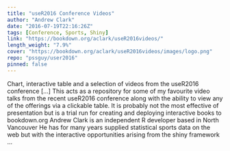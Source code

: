 ```yaml
---
title: "useR2016 Conference Videos"
author: "Andrew Clark"
date: "2016-07-19T22:16:26Z"
tags: [Conference, Sports, Shiny]
link: "https://bookdown.org/aclark/useR2016videos/"
length_weight: "7.9%"
cover: "https://bookdown.org/aclark/useR2016videos/images/logo.png"
repo: "pssguy/user2016"
pinned: false
---
```


Chart, interactive table and a selection of videos from the useR2016 conference [...] This acts as a repository for some of my favourite video talks from the recent useR2016 conference along with the ability to view any of the offerings via a clickable table. It is probably not the most effective of presentation but is a trial run for creating and deploying interactive books to bookdown.org Andrew Clark is an independent R developer based in North Vancouver He has for many years supplied statistical sports data on the web but with the interactive opportunities arising from the shiny framework  ...
